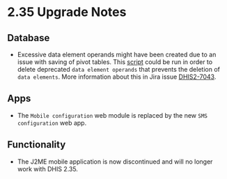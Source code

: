 # 2.35 Upgrade Notes

## Database

- Excessive data element operands might have been created due to an issue with saving of pivot tables. This [script](https://github.com/dhis2/dhis2-utils/blob/master/resources/sql/delete_deprecated_operands.sql) could be run in order to delete deprecated `data element operands` that prevents the deletion of `data elements`. More information about this in Jira issue [DHIS2-7043](https://jira.dhis2.org/browse/DHIS2-7043).

## Apps

- The `Mobile configuration` web module is replaced by the new `SMS configuration` web app.

## Functionality

- The J2ME mobile application is now discontinued and will no longer work with DHIS 2.35.
